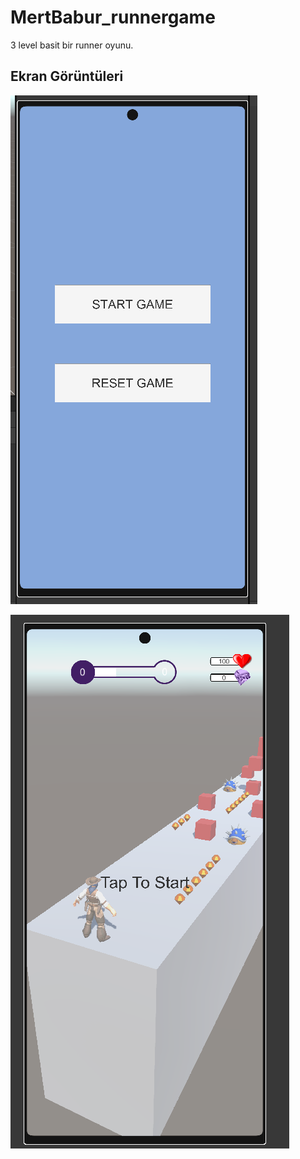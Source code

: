 # MertBabur_runnergame

3 level basit bir runner oyunu.

## Ekran Görüntüleri

![menu](menu.png)

![game](game.png)
